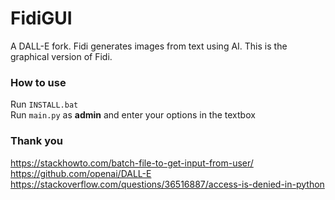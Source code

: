 # FidiGUI
A DALL-E fork. Fidi generates images from text using AI. This is the graphical version of Fidi.<br>
### How to use
Run `INSTALL.bat`<br>
Run `main.py` as **admin** and enter your options in the textbox
### Thank you
https://stackhowto.com/batch-file-to-get-input-from-user/<br>
https://github.com/openai/DALL-E<br>
https://stackoverflow.com/questions/36516887/access-is-denied-in-python
